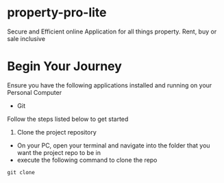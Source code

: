 # property-pro-lite
Secure and Efficient online Application for all things property. Rent, buy or sale inclusive

# Begin Your Journey
Ensure you have the following applications installed and running on your Personal Computer
- Git

Follow the steps listed below to get started
 1. Clone the project repository
 - On your PC, open your terminal and navigate into the folder that you want the project repo to be in
 - execute the following command to clone the repo
 
 
 `git clone`



